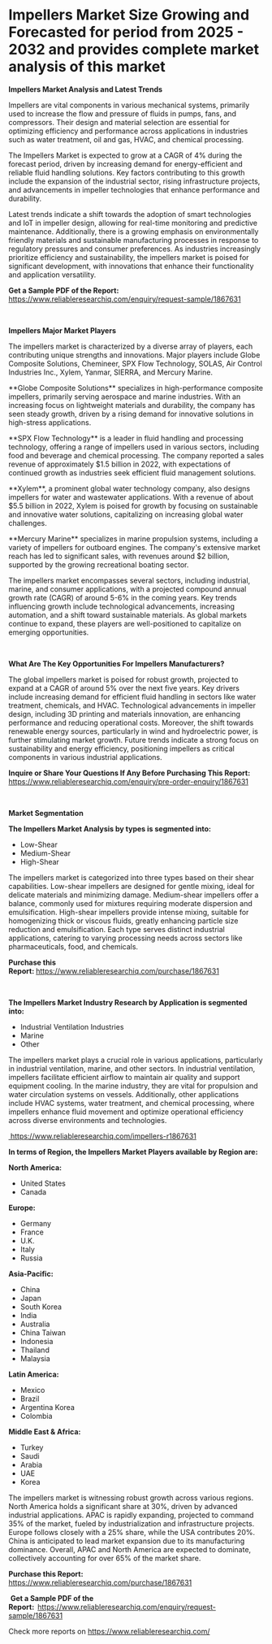 <p><h1>Impellers Market Size Growing and Forecasted for period from 2025 - 2032 and provides complete market analysis of this market</h1></p><p><strong>Impellers Market Analysis and Latest Trends</strong></p>
<p><p>Impellers are vital components in various mechanical systems, primarily used to increase the flow and pressure of fluids in pumps, fans, and compressors. Their design and material selection are essential for optimizing efficiency and performance across applications in industries such as water treatment, oil and gas, HVAC, and chemical processing.</p><p>The Impellers Market is expected to grow at a CAGR of 4% during the forecast period, driven by increasing demand for energy-efficient and reliable fluid handling solutions. Key factors contributing to this growth include the expansion of the industrial sector, rising infrastructure projects, and advancements in impeller technologies that enhance performance and durability.</p><p>Latest trends indicate a shift towards the adoption of smart technologies and IoT in impeller design, allowing for real-time monitoring and predictive maintenance. Additionally, there is a growing emphasis on environmentally friendly materials and sustainable manufacturing processes in response to regulatory pressures and consumer preferences. As industries increasingly prioritize efficiency and sustainability, the impellers market is poised for significant development, with innovations that enhance their functionality and application versatility.</p></p>
<p><strong>Get a Sample PDF of the Report:&nbsp;</strong> <a href="https://www.reliableresearchiq.com/enquiry/request-sample/1867631?utm_campaign=3058&utm_medium=2&utm_source=Github&utm_content=ia&utm_term=10042025&utm_id=impellers">https://www.reliableresearchiq.com/enquiry/request-sample/1867631</a></p>
<p>&nbsp;</p>
<p><strong>Impellers Major Market Players</strong></p>
<p><p>The impellers market is characterized by a diverse array of players, each contributing unique strengths and innovations. Major players include Globe Composite Solutions, Chemineer, SPX Flow Technology, SOLAS, Air Control Industries Inc., Xylem, Yanmar, SIERRA, and Mercury Marine. </p><p>**Globe Composite Solutions** specializes in high-performance composite impellers, primarily serving aerospace and marine industries. With an increasing focus on lightweight materials and durability, the company has seen steady growth, driven by a rising demand for innovative solutions in high-stress applications.</p><p>**SPX Flow Technology** is a leader in fluid handling and processing technology, offering a range of impellers used in various sectors, including food and beverage and chemical processing. The company reported a sales revenue of approximately $1.5 billion in 2022, with expectations of continued growth as industries seek efficient fluid management solutions.</p><p>**Xylem**, a prominent global water technology company, also designs impellers for water and wastewater applications. With a revenue of about $5.5 billion in 2022, Xylem is poised for growth by focusing on sustainable and innovative water solutions, capitalizing on increasing global water challenges.</p><p>**Mercury Marine** specializes in marine propulsion systems, including a variety of impellers for outboard engines. The company's extensive market reach has led to significant sales, with revenues around $2 billion, supported by the growing recreational boating sector.</p><p>The impellers market encompasses several sectors, including industrial, marine, and consumer applications, with a projected compound annual growth rate (CAGR) of around 5-6% in the coming years. Key trends influencing growth include technological advancements, increasing automation, and a shift toward sustainable materials. As global markets continue to expand, these players are well-positioned to capitalize on emerging opportunities.</p></p>
<p>&nbsp;</p>
<p><strong>What Are The Key Opportunities For Impellers Manufacturers?</strong></p>
<p><p>The global impellers market is poised for robust growth, projected to expand at a CAGR of around 5% over the next five years. Key drivers include increasing demand for efficient fluid handling in sectors like water treatment, chemicals, and HVAC. Technological advancements in impeller design, including 3D printing and materials innovation, are enhancing performance and reducing operational costs. Moreover, the shift towards renewable energy sources, particularly in wind and hydroelectric power, is further stimulating market growth. Future trends indicate a strong focus on sustainability and energy efficiency, positioning impellers as critical components in various industrial applications.</p></p>
<p><strong>Inquire or Share Your Questions If Any Before Purchasing This Report:</strong> <a href="https://www.reliableresearchiq.com/enquiry/pre-order-enquiry/1867631?utm_campaign=3058&utm_medium=2&utm_source=Github&utm_content=ia&utm_term=10042025&utm_id=impellers">https://www.reliableresearchiq.com/enquiry/pre-order-enquiry/1867631</a></p>
<p>&nbsp;</p>
<p><strong>Market Segmentation</strong></p>
<p><strong>The Impellers Market Analysis by types is segmented into:</strong></p>
<p><ul><li>Low-Shear</li><li>Medium-Shear</li><li>High-Shear</li></ul></p>
<p><p>The impellers market is categorized into three types based on their shear capabilities. Low-shear impellers are designed for gentle mixing, ideal for delicate materials and minimizing damage. Medium-shear impellers offer a balance, commonly used for mixtures requiring moderate dispersion and emulsification. High-shear impellers provide intense mixing, suitable for homogenizing thick or viscous fluids, greatly enhancing particle size reduction and emulsification. Each type serves distinct industrial applications, catering to varying processing needs across sectors like pharmaceuticals, food, and chemicals.</p></p>
<p><strong>Purchase this Report:&nbsp;</strong><a href="https://www.reliableresearchiq.com/purchase/1867631?utm_campaign=3058&utm_medium=2&utm_source=Github&utm_content=ia&utm_term=10042025&utm_id=impellers">https://www.reliableresearchiq.com/purchase/1867631</a></p>
<p>&nbsp;</p>
<p><strong>The Impellers Market Industry Research by Application is segmented into:</strong></p>
<p><ul><li>Industrial Ventilation Industries</li><li>Marine</li><li>Other</li></ul></p>
<p><p>The impellers market plays a crucial role in various applications, particularly in industrial ventilation, marine, and other sectors. In industrial ventilation, impellers facilitate efficient airflow to maintain air quality and support equipment cooling. In the marine industry, they are vital for propulsion and water circulation systems on vessels. Additionally, other applications include HVAC systems, water treatment, and chemical processing, where impellers enhance fluid movement and optimize operational efficiency across diverse environments and technologies.</p></p>
<p><a href="https://www.reliableresearchiq.com/impellers-r1867631?utm_campaign=3058&utm_medium=2&utm_source=Github&utm_content=ia&utm_term=10042025&utm_id=impellers">&nbsp;https://www.reliableresearchiq.com/impellers-r1867631</a></p>
<p><strong>In terms of Region, the Impellers Market Players available by Region are:</strong></p>
<p>
    <p> <strong> North America: </strong>
        <ul>
            <li>United States</li>
            <li>Canada</li>
        </ul>
        </p> 
    <p> <strong> Europe: </strong>
        <ul>
            <li>Germany</li>
            <li>France</li>
            <li>U.K.</li>
            <li>Italy</li>
            <li>Russia</li>
        </ul>
        </p> 
    <p> <strong> Asia-Pacific: </strong>
        <ul>
            <li>China</li>
            <li>Japan</li>
            <li>South Korea</li>
            <li>India</li>
            <li>Australia</li>
            <li>China Taiwan</li>
            <li>Indonesia</li>
            <li>Thailand</li>
            <li>Malaysia</li>
        </ul>
        </p> 
    <p> <strong> Latin America: </strong>
        <ul>
            <li>Mexico</li>
            <li>Brazil</li>
            <li>Argentina Korea</li>
            <li>Colombia</li>
        </ul>
        </p> 
    <p> <strong> Middle East & Africa: </strong>
        <ul>
            <li>Turkey</li>
            <li>Saudi</li>
            <li>Arabia</li>
            <li>UAE</li>
            <li>Korea</li>
        </ul>
    </p>
    </p>
<p><p>The impellers market is witnessing robust growth across various regions. North America holds a significant share at 30%, driven by advanced industrial applications. APAC is rapidly expanding, projected to command 35% of the market, fueled by industrialization and infrastructure projects. Europe follows closely with a 25% share, while the USA contributes 20%. China is anticipated to lead market expansion due to its manufacturing dominance. Overall, APAC and North America are expected to dominate, collectively accounting for over 65% of the market share.</p></p>
<p><strong>Purchase this Report: </strong><a href="https://www.reliableresearchiq.com/purchase/1867631?utm_campaign=3058&utm_medium=2&utm_source=Github&utm_content=ia&utm_term=10042025&utm_id=impellers">https://www.reliableresearchiq.com/purchase/1867631</a></p>
<p>&nbsp;<strong>Get a Sample PDF of the Report:&nbsp;&nbsp;</strong><a href="https://www.reliableresearchiq.com/enquiry/request-sample/1867631?utm_campaign=3058&utm_medium=2&utm_source=Github&utm_content=ia&utm_term=10042025&utm_id=impellers">https://www.reliableresearchiq.com/enquiry/request-sample/1867631</a></p>
<p><strong></strong></p>
<p>Check more reports on <a href="https://www.reliableresearchiq.com/?utm_campaign=3058&utm_medium=2&utm_source=Github&utm_content=ia&utm_term=10042025&utm_id=impellers">https://www.reliableresearchiq.com/</a></p>